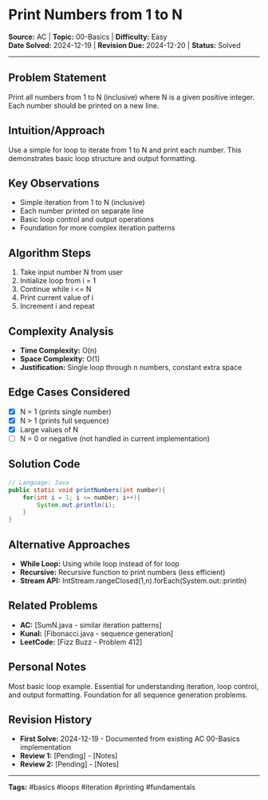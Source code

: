 # Print Numbers from 1 to N

**Source:** AC | **Topic:** 00-Basics | **Difficulty:** Easy  
**Date Solved:** 2024-12-19 | **Revision Due:** 2024-12-20 | **Status:** Solved

---

## Problem Statement
Print all numbers from 1 to N (inclusive) where N is a given positive integer. Each number should be printed on a new line.

## Intuition/Approach
Use a simple for loop to iterate from 1 to N and print each number. This demonstrates basic loop structure and output formatting.

## Key Observations
- Simple iteration from 1 to N (inclusive)
- Each number printed on separate line
- Basic loop control and output operations
- Foundation for more complex iteration patterns

## Algorithm Steps
1. Take input number N from user
2. Initialize loop from i = 1
3. Continue while i <= N
4. Print current value of i
5. Increment i and repeat

## Complexity Analysis
- **Time Complexity:** O(n)
- **Space Complexity:** O(1)
- **Justification:** Single loop through n numbers, constant extra space

## Edge Cases Considered
- [x] N = 1 (prints single number)
- [x] N > 1 (prints full sequence)
- [x] Large values of N
- [ ] N = 0 or negative (not handled in current implementation)

## Solution Code

```java
// Language: Java
public static void printNumbers(int number){
    for(int i = 1; i <= number; i++){
        System.out.println(i);
    }
}
```

## Alternative Approaches
- **While Loop:** Using while loop instead of for loop
- **Recursive:** Recursive function to print numbers (less efficient)
- **Stream API:** IntStream.rangeClosed(1,n).forEach(System.out::println)

## Related Problems
- **AC:** [SumN.java - similar iteration patterns]
- **Kunal:** [Fibonacci.java - sequence generation]
- **LeetCode:** [Fizz Buzz - Problem 412]

## Personal Notes
Most basic loop example. Essential for understanding iteration, loop control, and output formatting. Foundation for all sequence generation problems.

## Revision History
- **First Solve:** 2024-12-19 - Documented from existing AC 00-Basics implementation
- **Review 1:** [Pending] - [Notes]
- **Review 2:** [Pending] - [Notes]

---
**Tags:** #basics #loops #iteration #printing #fundamentals 